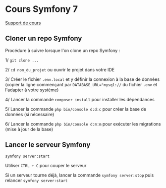# Cours Symfony 7

[Support de cours](Symfony.pdf)

## Cloner un repo Symfony

Procédure à suivre lorsque l'on clone un repo Symfony :

1/ `git clone ...`

2/ `cd nom_du_projet` ou ouvrir le projet dans votre IDE

3/ Créer le fichier `.env.local` et y définir la connexion à la base de données (copier la ligne commençant par `DATABASE_URL="mysql://` du fichier `.env` et l'adapter à votre système)

4/ Lancer la commande `composer install` pour installer les dépendances

5/ Lancer la commande `php bin/console d:d:c` pour créer la base de données (si nécessaire)

6/ Lancer la commande `php bin/console d:m:m` pour exécuter les migrations (mise à jour de la base)

## Lancer le serveur Symfony

`symfony server:start`

Utiliser `CTRL + C` pour couper le serveur

Si un serveur tourne déjà, lancer la commande `symfony server:stop` puis relancer `symfony server:start`